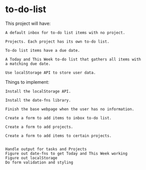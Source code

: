 # to-do-list

This project will have:

    A default inbox for to-do list items with no project.

    Projects. Each project has its own to-do list.

    To-do list items have a due date.

    A Today and This Week to-do list that gathers all items with
    a matching due date.

    Use localStorage API to store user data.

Things to implement:

    Install the localStorage API.

    Install the date-fns library.

    Finish the base webpage when the user has no information.

    Create a form to add items to inbox to-do list.

    Create a form to add projects.

    Create a form to add items to certain projects.


    Handle output for tasks and Projects
    Figure out date-fns to get Today and This Week working
    Figure out localStorage
    Do form validation and styling

